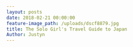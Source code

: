 ```yaml
---
layout: posts
date: 2018-02-21 00:00:00
feature-image_path: /uploads/dscf8879.jpg
title: The Solo Girl's Travel Guide to Japan
Author: Justyn
---
```

